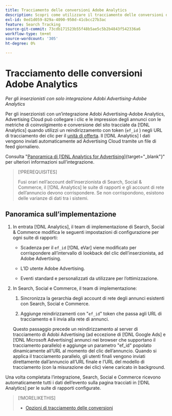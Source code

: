 ```yaml
---
title: Tracciamento delle conversioni Adobe Analytics
description: Scopri come utilizzare il tracciamento delle conversioni di Adobe Analytics per le campagne in Adobi Advertising.
exl-id: 0ed1d059-829a-4090-950d-41cbcc27b3ac
feature: Search Tracking
source-git-commit: 73cdb171523b55f48b5ae5c5b2b4843f542336a6
workflow-type: tm+mt
source-wordcount: '305'
ht-degree: 0%

---
```


# Tracciamento delle conversioni Adobe Analytics

*Per gli inserzionisti con solo integrazione Adobi Advertising-Adobe Analytics*

Per gli inserzionisti con un’integrazione Adobi Advertising-Adobe Analytics, Advertising Cloud può collegare i clic e le impression degli annunci con le metriche di coinvolgimento e conversione del sito tracciate da [!DNL Analytics] quando utilizzi un reindirizzamento con token (`ef_id` ) negli URL di tracciamento dei clic per il [unità di offerta](/help/search-social-commerce/glossary.md#a-b). Il [!DNL Analytics] I dati vengono inviati automaticamente ad Advertising Cloud tramite un file di feed giornaliero.

Consulta &quot;[Panoramica di [!DNL Analytics for Advertising]](https://experienceleague.adobe.com/docs/advertising-cloud/dsp/integrations/analytics/overview.html){target="_blank"}&quot; per ulteriori informazioni sull’integrazione.

>[!PREREQUISITES]
>
> Fusi orari nell’account dell’inserzionista di Search, Social &amp; Commerce, il [!DNL Analytics] le suite di rapporti e gli account di rete dell’annuncio devono corrispondere. Se non corrispondono, esistono delle varianze di dati tra i sistemi.

## Panoramica sull’implementazione

1. In entrata [!DNL Analytics], il team di implementazione di Search, Social &amp; Commerce modifica le seguenti impostazioni di configurazione per ogni suite di rapporti:

   * Scadenza per il `ef_id` [!DNL eVar] viene modificato per corrispondere all’intervallo di lookback del clic dell’inserzionista, ad Adobe Advertising.

   * L’ID utente Adobe Advertising.

   * Eventi standard e personalizzati da utilizzare per l’ottimizzazione.

1. In Search, Social e Commerce, il team di implementazione:

   1. Sincronizza la gerarchia degli account di rete degli annunci esistenti con Search, Social e Commerce.

   1. Aggiunge reindirizzamenti con &quot;`ef_id`&quot; token che passa agli URL di tracciamento e li invia alla rete di annunci.

   Questo passaggio precede un reindirizzamento al server di tracciamento di Adobi Advertising (ad eccezione di [!DNL Google Ads] e [!DNL Microsoft Advertising] annunci nei browser che supportano il tracciamento parallelo) e aggiunge un parametro &quot;ef_id&quot; popolato dinamicamente all’URL al momento del clic dell’annuncio. Quando si applica il tracciamento parallelo, gli utenti finali vengono inviati direttamente dall’annuncio all’URL finale e l’URL del modello di tracciamento (con la misurazione dei clic) viene caricato in background.

Una volta completata l’integrazione, Search, Social e Commerce ricevono automaticamente tutti i dati dell’evento sulla pagina tracciati in [!DNL Analytics] per le suite di rapporti configurate.

>[!MORELIKETHIS]
>
>* [Opzioni di tracciamento delle conversioni](conversion-tracking-about.md)
